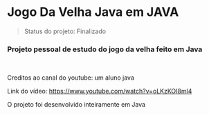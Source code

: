 # Jogo Da Velha Java em JAVA
> Status do projeto: Finalizado 

<h3>Projeto pessoal de estudo do jogo da velha feito em Java</h3><br>

Creditos ao canal do youtube: um aluno java<br>

Link do vídeo: https://www.youtube.com/watch?v=oLKzKOI8ml4<br>

O projeto foi desenvolvido inteiramente em Java<br>

